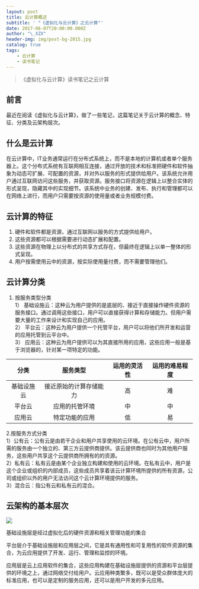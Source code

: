 ```yaml
---
layout: post
title: 云计算概述
subtitle: ' "《虚拟化与云计算》之云计算"'
date: 2017-06-07T20:00:00.000Z
author: "\_XZX"
header-img: img/post-bg-2015.jpg
catalog: true
tags:
    - 云计算
    - 读书笔记
---
```


> 《虚拟化与云计算》读书笔记之云计算


## 前言
最近在阅读《虚拟化与云计算》，做了一些笔记，这篇笔记关于云计算的概念、特征、分类及云架构层次。
## 什么是云计算
在云计算中，IT业务通常运行在分布式系统上，而不是本地的计算机或者单个服务器上。这个分布式系统有互联网相互连接，通过开放的技术和标准把硬件和软件抽象为动态可扩展、可配置的资源，并对外以服务的形式提供给用户。该系统允许用户通过互联网访问这些服务，并获取资源。服务接口将资源在逻辑上以整合实体的形式呈现，隐藏其中的实现细节。该系统中业务的创建、发布、执行和管理都可以在网络上进行，而用户只需要按资源的使用量或者业务规模付费。
## 云计算的特征
1. 硬件和软件都是资源，通过互联网以服务的方式提供给用户。
2. 这些资源都可以根据需要进行动态扩展和配置。
3. 这些资源在物理上以分布式的共享方式存在，但最终在逻辑上以单一整体的形式呈现。
4. 用户按需使用云中的资源，按实际使用量付费，而不需要管理他们。
## 云计算分类
1. 按服务类型分类  
1） 基础设施云：这种云为用户提供的是底层的、接近于直接操作硬件资源的服务接口。通过调用这些接口，用户可以直接获得计算和存储能力。但用户需要大量的工作来设计和实现自己的应用。  
2） 平台云：这种云为用户提供一个托管平台，用户可以将他们所开发和运营的应用托管到云平台中。  
3） 应用云：这种云为用户提供可以为其直接所用的应用，这些应用一般是基于浏览器的，针对某一项特定的功能。

分类 | 服务类型 | 运用的灵活性 | 运用的难易程度
:---:  |   :---:    |  :---:         |:---:
基础设施云 | 接近原始的计算存储能力 | 高 | 难
平台云 | 应用的托管环境 | 中 | 中
应用云 | 特定功能的应用 |低 | 易

2.按服务方式分类  
1）公有云：公有云是由若干企业和用户共享使用的云环境。在公有云中，用户所需的服务由一个独立的、第三方云提供商提供。该云提供商也同时为其他用户服务，这些用户共享这个云提供商所拥有的的资源。  
2）私有云：私有云是由某个企业独立构建和使用的云环境。在私有云中，用户是这个企业或组织的内部成员，这些成员共享着该云计算环境所提供的所有资源，公司或组织以外的用户无法访问这个云计算环境提供的服务。  
3）混合云：指公有云和私有云的混合。

## 云架构的基本层次

![](http://xzxblog.me/img/readnote/cloud.jpg)

基础设施层是经过虚拟化后的硬件资源和相关管理功能的集合

平台层介于基础设施层和应用层之间，它是具有通用性和可复用性的软件资源的集合，为云应用提供了开发、运行、管理和监控的环境。

应用层是云上应用软件的集合，这些应用构建在基础设施层提供的资源和平台层提供的环境之上，通过网络交付给用户。云应用种类繁多，既可以是受众群体庞大的标准应用，也可以是定制的服务应用，还可以是用户开发的多元应用。

